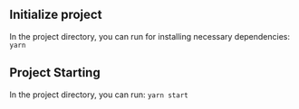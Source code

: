 ## Initialize project

In the project directory, you can run for installing necessary dependencies: `yarn`

## Project Starting

In the project directory, you can run: `yarn start`
